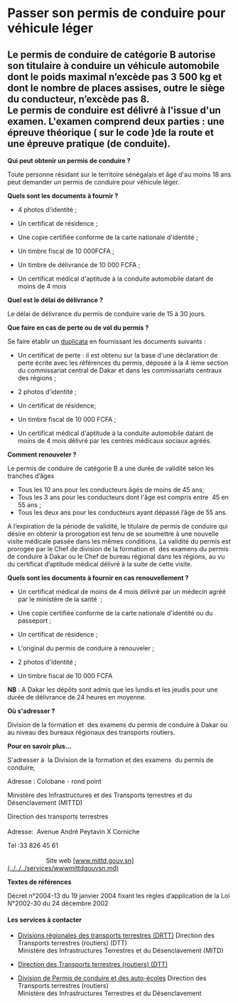 # Passer son permis de conduire pour véhicule léger

Le permis de conduire de catégorie B autorise son titulaire à conduire un véhicule automobile dont le poids maximal n’excède pas 3 500 kg et dont le nombre de places assises, outre le siège du conducteur, n’excède pas 8.  
Le permis de conduire est délivré à l'issue d'un examen. L'examen comprend deux parties : une épreuve théorique ( sur le code )de la route et une épreuve pratique (de conduite).
----------------------------------------------------------------------------------------------------------------------------------------------------------------------------------------------------------------------------------------------------------------------------------------------------------------------------------------------------------------------------------------------------------------

**Qui peut obtenir un permis de conduire ?**

Toute personne résidant sur le territoire sénégalais et âgé d'au moins 18 ans peut demander un permis de conduire pour véhicule léger.  
  
**Quels sont les documents à fournir ?** 

*   4 photos d'identité ;  
    
*   Un certificat de résidence ;  
    
*   Une copie certifiée conforme de la carte nationale d'identité ;  
    
*   Un timbre fiscal de 10 000FCFA ;  
    
*   Un timbre de délivrance de 10 000 FCFA ;  
    
*   Un certificat médical d'aptitude à la conduite automobile datant de moins de 4 mois

**Quel est le délai de délivrance ?**

Le délai de délivrance du permis de conduire varie de 15 à 30 jours.

**Que faire en cas de perte ou de vol du permis ?** 

Se faire établir un [duplicata](../../../services/duplicata.md) en fournissant les documents suivants :

*   Un certificat de perte : il est obtenu sur la base d'une déclaration de perte écrite avec les références du permis, déposée à la 4 ième section du commissariat central de Dakar et dans les commissariats centraux des régions ;  
    
*   2 photos d'identité ;  
    
*   Un certificat de résidence;
*   Un timbre fiscal de 10 000 FCFA ;  
    
*   Un certificat médical d'aptitude à la conduite automobile datant de moins de 4 mois délivré par les centres médicaux sociaux agréés.

**Comment renouveler ?**

Le permis de conduire de catégorie B a une durée de validité selon les tranches d’âges

*   Tous les 10 ans pour les conducteurs âgés de moins de 45 ans;
*   Tous les 3 ans pour les conducteurs dont l'âge est compris entre  45 en 55 ans ;
*   Tous les deux ans pour les conducteurs ayant dépassé l’âge de 55 ans.

A l’expiration de la période de validité, le titulaire de permis de conduire qui désire en obtenir la prorogation est tenu de se soumettre à une nouvelle visite médicale passée dans les mêmes conditions. La validité du permis est prorogée par le Chef de division de la formation et  des examens du permis de conduire à Dakar ou le Chef de bureau régional dans les régions, au vu du certificat d’aptitude médical délivré à la suite de cette visite. 

**Quels sont les documents à fournir en cas renouvellement ?**

*   Un certificat médical de moins de 4 mois délivré par un médecin agréé par le ministère de la santé  ;  
    
*   Une copie certifiée conforme de la carte nationale d'identité ou du passeport ;  
    
*   Un certificat de résidence ;  
    
*   L'original du permis de conduire à renouveler ;  
    
*   2 photos d'identité ;  
    
*   Un timbre fiscal de 10 000 FCFA

**NB** : A Dakar les dépôts sont admis que les lundis et les jeudis pour une durée de délivrance de 24 heures en moyenne.

**Où s'adresser ?**

Division de la formation et  des examens du permis de conduire à Dakar ou au niveau des bureaux régionaux des transports routiers.  

**Pour en savoir plus...**

S'adresser à  la Division de la formation et des examens  du permis de conduire,  

Adresse : Colobane - rond point  

Ministère des Infrastructures et des Transports terrestres et du Désenclavement (MITTD)  
  
Direction des transports terrestres                                                                                          
Adresse:  Avenue André Peytavin X Corniche  
  
Tel :33 826 45 61                                                                                                                                                        Site web [www.mittd.gouv.sn](../../../services/wwwmittdgouvsn.md)

**Textes de références**

Décret n°2004-13 du 19 janvier 2004 fixant les règles d’application de la Loi N°2002-30 du 24 décembre 2002

#### Les services à contacter

*   [Divisions régionales des transports terrestres (DRTT)](../../../services/divisions-regionales-des-transports-terrestres-drtt.md) Direction des Transports terrestres (routiers) (DTT)  
    Ministère des Infrastructures Terrestres et du Désenclavement (MITD)  
    
*   [Direction des Transports terrestres (routiers) (DTT)](../../../services/direction-des-transports-terrestres-routiers-dtt.md)
*   [Division de Permis de conduire et des auto-écoles](../../../services/division-de-permis-de-conduire-et-des-auto-ecoles.md) Direction des Transports terrestres (routiers)  
    Ministère des Infrastructures Terrestres et du Désenclavement